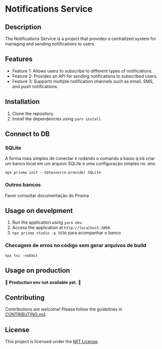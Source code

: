 # Notifications Service

## Description

The Notifications Service is a project that provides a centralized system for managing and sending notifications to users.

## Features

- Feature 1: Allows users to subscribe to different types of notifications.
- Feature 2: Provides an API for sending notifications to subscribed users.
- Feature 3: Supports multiple notification channels such as email, SMS, and push notifications.

## Installation

1. Clone the repository.
2. Install the dependencies using `yarn install`.

## Connect to DB

### SQLite

A forma mais simples de conectar é rodando o comando a baixo q irá criar um banco local em um arquivo SQLite e uma configuração simples no .env.

`npx prisma init --datasource-provider SQLite`

### Outros bancos

Favor consultar documentação do Prisma

## Usage on develpment

1. Run the application using `yarn dev`.
2. Access the application at `http://localhost:3000`.
3. `npx prisma studio -p 5556` para acompanhar o banco

### Checagem de erros no código sem gerar arquivos de build

`npx tsc -noEmit`

## Usage on production

🚧 **Production env not available yet.** 🚧

## Contributing

Contributions are welcome! Please follow the guidelines in [CONTRIBUTING.md](./CONTRIBUTING.md).

## License

This project is licensed under the [MIT License](./LICENSE).
